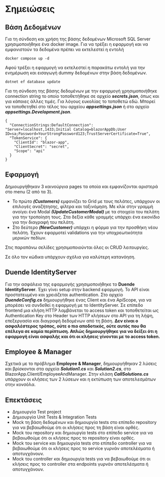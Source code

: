 # Σημειώσεις


## Βάση Δεδομένων
Για τη σύνδεση και χρήση της βάσης δεδομένων Microsoft SQL Server χρησιμοποιήθηκε ένα docker image. 
Για να τρέξει η εφαρμογή και να εμφανιστούν τα δεδομένα πρέπει να εκτελεστεί η εντολή

```
docker compose up -d
```
Αφού τρέξει η εφαρμογή να εκτελεστεί η παρακάτω εντολή για την ενημέρωση και εισαγωγή dummy δεδομένων στην βάση δεδομένων.

```
dotnet ef database update
```

Για τη σύνδεση της βάσης δεδομένων με την εφαρμογή χρησιμοποιήθηκε connection string το οποίο τοποθετήθηκε σε αρχείο ***secrets.json***, όπως και για κάποιες άλλες τιμές. Για λόγους ευκολίας το τοποθετώ εδώ. Μπορεί να τοποθετηθεί στο τέλος του αρχείου ***appsettings.json*** ή στο αρχείο ***appsettings.Development.json***. 

```
{
  "ConnectionStrings:DefaultConnection": "Server=localhost,1433;Initial Catalog=blazorAppDb;User ID=sa;Password=YourStrongPassword123;TrustServerCertificate=True",
  "TokenService": {
    "ClientId": "blazor-app",
    "ClientSecret": "secret",
    "Scope": "api"
  }
}
```

## Εφαρμογή

Δημιουργήθηκαν 3 καινούργια pages τα οποία και εμφανίζονται αριστερά στο menu (2 από τα 3).
- Το πρώτο ***(Customers)*** εμφανίζει το Grid με τους πελάτες, υπάρχουν οι επιλογές αναζήτησης, φίλτρα και ταξινόμηση. Με κλίκ στην γραμμή ανοίγει ένα Modal ***(UpdateCustomerModal)*** με τα στοιχεία του πελάτη για την τροποίηση τους. Στα δεξία κάθε γραμμής υπάρχει ένα εικονίδιο για την διαγραφή του πελάτη.
- Στο δεύτερο ***(NewCustomer)*** υπάρχει η φόρμα για την προσθήκη νέου πελάτη. Έχουν εφαρμοτεί validations για την υποχρεωτικότητα μερικών πεδίων.

Στις παραπάνω σελίδες χρησιμοποιούνται όλες οι CRUD λειτουργίες.

Σε όλο τον κώδικα υπάρχουν σχόλια για καλύτερη κατανόηση.

## Duende IdentityServer

Για την ασφάλεια της εφαρμογής χρησιμοποιήθηκε το ****Duende IdentityServer****. Έχει γίνει setup στην backend εφαρμογή. Το API είναι προστατευμένο και χρειάζεται authentication.
Στο αρχείο ***DuendeConfig.cs*** δημιουργήθηκε ένας Client και ένα ApiScope, για να μπορέσει να συνδεθεί η εφαρμογή με το IdentityServer. Σε επίπεδο frontend μια κλήση HTTP λαμβάνεται το access token και τοποθετείται ως Authentication Key στο Header των HTTP κλήσεων στο API για τη λήψη, επεξεργασία και διαγραφή δεδομένων από τη βάση. **Δεν είναι ο ασφαλέστερος τρόπος, ούτε ο πιο αποδοτικός, ούτε αυτός που θα επέλεγα σε καμία περίπτωση. Απλώς δημιουργήθηκε για να δείξει ότι η εφαρμογή είναι ασφαλής και ότι οι κλήσεις γίνονται με το access token.**

## Employee & Manager

Σχετικά με το πρόβλημα **Employee & Manager**, δημιουργήθηκαν 2 λύσεις και βρίσκονται στα αρχεία ***Solution1.cs*** και ***Solution2.cs***, στο BlazorApp.Client/EmployeeAndManager.
Στην κλάση ***CallSolutions.cs*** υπάρχουν οι κλήσεις των 2 λύσεων και η εκτύπωση των αποτελεσμάτων στην κονσόλα.

## Επεκτάσεις

- Δημιουργία Test project
- Δημιουργία Unit Tests & Integration Tests
- Mock τη βάση δεδομένων και δημιουργία tests στο επίπεδο repository για να βεβαιωθούμε ότι οι κλήσεις προς τη βάση είναι ορθές.
- Mock του repository και δημιουργία tests στο επίπεδο service για να βεβαιωθούμε ότι οι κλήσεις προς το repository είναι ορθές.
- Mock του service και δημιουργία tests στο επίπεδο controller για να βεβαιωθούμε ότι οι κλήσεις προς το service γυρνάν αποτελέσματα ή αποτυγχάνουν.
- Mock του controller και δημιουργία tests για να βεβαιωθούμε ότι οι κλήσεις προς το controller στα endpoints γυρνάν αποτελέσματα ή αποτυγχάνουν.